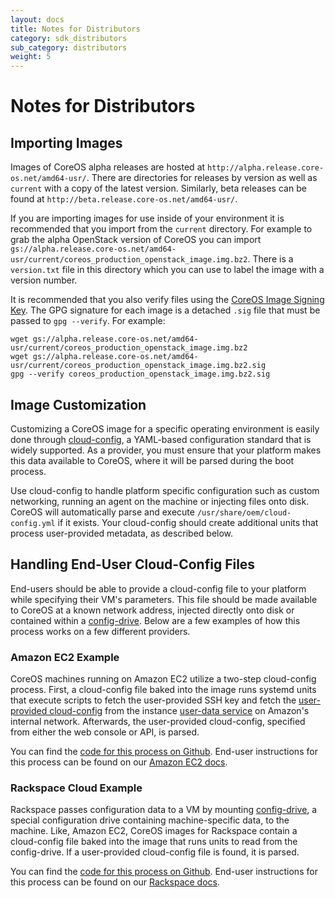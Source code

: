 ```yaml
---
layout: docs
title: Notes for Distributors
category: sdk_distributors
sub_category: distributors
weight: 5
---
```


# Notes for Distributors

## Importing Images

Images of CoreOS alpha releases are hosted at `http://alpha.release.core-os.net/amd64-usr/`. There are directories for releases by version as well as `current` with a copy of the latest version. Similarly, beta releases can be found at `http://beta.release.core-os.net/amd64-usr/`.

If you are importing images for use inside of your environment it is recommended that you import from the `current` directory. For example to grab the alpha OpenStack version of CoreOS you can import `gs://alpha.release.core-os.net/amd64-usr/current/coreos_production_openstack_image.img.bz2`. There is a `version.txt` file in this directory which you can use to label the image with a version number.

It is recommended that you also verify files using the [CoreOS Image Signing Key][signing-key]. The GPG signature for each image is a detached `.sig` file that must be passed to `gpg --verify`. For example:

    wget gs://alpha.release.core-os.net/amd64-usr/current/coreos_production_openstack_image.img.bz2
    wget gs://alpha.release.core-os.net/amd64-usr/current/coreos_production_openstack_image.img.bz2.sig
    gpg --verify coreos_production_openstack_image.img.bz2.sig

[signing-key]: {{site.url}}/security/image-signing-key

## Image Customization

Customizing a CoreOS image for a specific operating environment is easily done through [cloud-config]({{site.url}}/docs/cluster-management/setup/cloudinit-cloud-config/), a YAML-based configuration standard that is widely supported. As a provider, you must ensure that your platform makes this data available to CoreOS, where it will be parsed during the boot process.

Use cloud-config to handle platform specific configuration such as custom networking, running an agent on the machine or injecting files onto disk. CoreOS will automatically parse and execute `/usr/share/oem/cloud-config.yml` if it exists. Your cloud-config should create additional units that process user-provided metadata, as described below.

## Handling End-User Cloud-Config Files

End-users should be able to provide a cloud-config file to your platform while specifying their VM's parameters. This file should be made available to CoreOS at a known network address, injected directly onto disk or contained within a [config-drive][config-drive-docs]. Below are a few examples of how this process works on a few different providers.

[config-drive-docs]: http://docs.openstack.org/grizzly/openstack-compute/admin/content/config-drive.html

### Amazon EC2 Example

CoreOS machines running on Amazon EC2 utilize a two-step cloud-config process. First, a cloud-config file baked into the image runs systemd units that execute scripts to fetch the user-provided SSH key and fetch the [user-provided cloud-config][amazon-cloud-config] from the instance [user-data service][amazon-user-data-doc] on Amazon's internal network. Afterwards, the user-provided cloud-config, specified from either the web console or API, is parsed.

You can find the [code for this process on Github][amazon-github]. End-user instructions for this process can be found on our [Amazon EC2 docs][amazon-cloud-config].

[amazon-github]: https://github.com/coreos/coreos-overlay/tree/master/coreos-base/oem-ami
[amazon-user-data-doc]: http://docs.aws.amazon.com/AWSEC2/latest/UserGuide/AESDG-chapter-instancedata.html#instancedata-user-data-retrieval
[amazon-cloud-config]: {{site.url}}/docs/running-coreos/cloud-providers/ec2#cloud-config

### Rackspace Cloud Example

Rackspace passes configuration data to a VM by mounting [config-drive][config-drive-docs], a special configuration drive containing machine-specific data, to the machine. Like, Amazon EC2, CoreOS images for Rackspace contain a cloud-config file baked into the image that runs units to read from the config-drive. If a user-provided cloud-config file is found, it is parsed.

You can find the [code for this process on Github][rackspace-github]. End-user instructions for this process can be found on our [Rackspace docs][rackspace-cloud-config].

[rackspace-github]: https://github.com/coreos/coreos-overlay/tree/master/coreos-base/oem-rackspace
[rackspace-cloud-config]: {{site.url}}/docs/running-coreos/cloud-providers/rackspace#cloud-config
